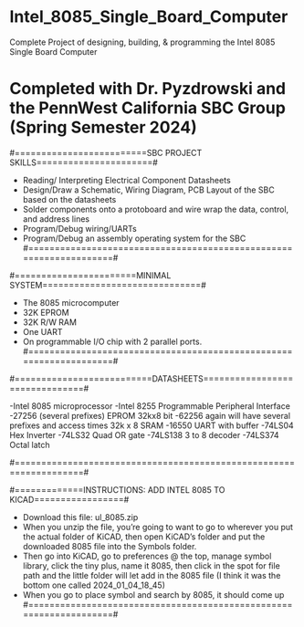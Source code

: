 # Intel_8085_Single_Board_Computer
Complete Project of designing, building, &amp; programming the Intel 8085 Single Board Computer
# Completed with Dr. Pyzdrowski and the PennWest California SBC Group (Spring Semester 2024) 

#=========================SBC PROJECT SKILLS======================#
- Reading/ Interpreting Electrical Component Datasheets
- Design/Draw a Schematic, Wiring Diagram, PCB Layout of the SBC based on the datasheets
- Solder components onto a protoboard and wire wrap the data, control, and address lines
- Program/Debug wiring/UARTs
- Program/Debug an assembly operating system for the SBC
#===================================================================#

#=======================MINIMAL SYSTEM==============================#

- The 8085 microcomputer
- 32K EPROM
- 32K R/W RAM
- One UART
- On programmable I/O chip with 2 parallel ports.
#===================================================================#

#==========================DATASHEETS===============================#

-Intel 8085 microprocessor
-Intel 8255  Programmable Peripheral Interface
-27256 (several prefixes) EPROM 32kx8 bit
-62256 again will have several prefixes and access times 32k x 8 SRAM
-16550 UART with buffer
-74LS04 Hex Inverter
-74LS32 Quad OR gate
-74LS138 3 to 8 decoder
-74LS374 Octal latch

#===================================================================#


#=============INSTRUCTIONS: ADD INTEL 8085 TO KICAD=================#
- Download this file: ul_8085.zip
- When you unzip the file, you’re going to want to go to wherever you put the actual folder of KiCAD, then open KiCAD’s folder and put the downloaded 8085 file into the Symbols folder.
- Then go into KiCAD, go to preferences @ the top, manage symbol library, click the tiny plus, name it 8085, then click in the spot for file path and the little folder will let add in the 8085 file (I think it was the bottom one called 2024_01_04_18_45)
- When you go to place symbol and search by 8085, it should come up
#===================================================================#
